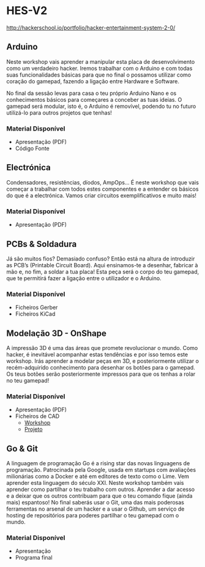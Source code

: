 # HES-V2
http://hackerschool.io/portfolio/hacker-entertainment-system-2-0/

## Arduino

Neste workshop vais aprender a manipular esta placa de desenvolvimento como um verdadeiro hacker. Iremos trabalhar com o Arduino e com todas suas funcionalidades básicas para que no final o possamos utilizar como coração do gamepad, fazendo a ligação entre Hardware e Software.

No final da sessão levas para casa o teu próprio Arduino Nano e os conhecimentos básicos para começares a conceber as tuas ideias. O gamepad será modular, isto é, o Arduino é removível, podendo tu no futuro utilizá-lo para outros projetos que tenhas!

### Material Disponível
- Apresentação (PDF)
- Código Fonte

## Electrónica

Condensadores, resistências, díodos, AmpOps… É neste workshop que vais começar a trabalhar com todos estes componentes e a entender os básicos do que é a electrónica. Vamos criar circuitos exemplificativos e muito mais!

### Material Disponível
- Apresentação (PDF)

## PCBs & Soldadura

Já são muitos fios? Demasiado confuso? Então está na altura de introduzir as PCB’s (Printable Circuit Board). Aqui ensinamos-te a desenhar, fabricar à mão e, no fim, a soldar a tua placa! Esta peça será o corpo do teu gamepad, que te permitirá fazer a ligação entre o utilizador e o Arduino.

### Material Disponível
- Ficheiros Gerber
- Ficheiros KiCad

## Modelação 3D - OnShape

A impressão 3D é uma das áreas que promete revolucionar o mundo. Como hacker, é inevitável acompanhar estas tendências e por isso temos este workshop. Irás aprender a modelar peças em 3D, e posteriormente utilizar o recém-adquirido conhecimento para desenhar os botões para o gamepad. Os teus botões serão posteriormente impressos para que os tenhas a rolar no teu gamepad!

### Material Disponível
- Apresentação (PDF)
- Ficheiros de CAD
  - [Workshop](https://cad.onshape.com/documents/d81b5197a14a4e7a456bdcc5/w/f1bc0de9e93ff0851435592c/e/54b574d32695296f5b48bb39)
  - [Projeto](https://cad.onshape.com/documents/f3f338f85dbd5efad626ae21/w/237964c6134fee07b278106f/e/3699da96e01b5d1ea99e0d6a)

## Go & Git

A linguagem de programação Go é a rising star das novas linguagens de programação. Patrocinada pela Google, usada em startups com avaliações milionárias como a Docker e até em editores de texto como o Lime. Vem aprender esta linguagem do século XXI.
Neste workshop também vais aprender como partilhar o teu trabalho com outros. Aprender a dar acesso e a deixar que os outros contribuam para que o teu comando fique (ainda mais) espantoso! No final saberás usar o Git, uma das mais poderosas ferramentas no arsenal de um hacker e a usar o Github, um serviço de hosting de repositórios para poderes partilhar o teu gamepad com o mundo.

### Material Disponível
- Apresentação
- Programa final

